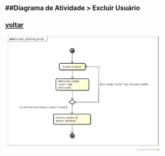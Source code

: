 ##Diagrama de Atividade > Excluir Usuário
-
[voltar](https://github.com/gustavomathias/musicall/blob/master/documentacao_uml/README.md)
-
![alt Acesso](imagem/atividade_htpasswd_excluir.jpg)
